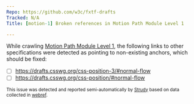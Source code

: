 ```yaml
---
Repo: https://github.com/w3c/fxtf-drafts
Tracked: N/A
Title: [motion-1] Broken references in Motion Path Module Level 1

---
```


While crawling [Motion Path Module Level 1](https://drafts.fxtf.org/motion-1/), the following links to other specifications were detected as pointing to non-existing anchors, which should be fixed:
* [ ] https://drafts.csswg.org/css-position-3/#normal-flow
* [ ] https://drafts.csswg.org/css-position/#normal-flow

<sub>This issue was detected and reported semi-automatically by [Strudy](https://github.com/w3c/strudy/) based on data collected in [webref](https://github.com/w3c/webref/).</sub>
